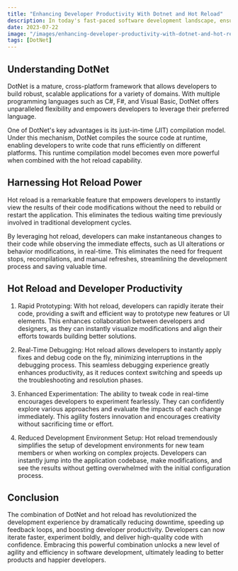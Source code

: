 ```yaml
---
title: "Enhancing Developer Productivity With Dotnet and Hot Reload"
description: In today's fast-paced software development landscape, ensuring high productivity and quick iteration cycles are essential for staying competitive. Microsoft's DotNet framework, combined with hot reload capabilities, has revolutionized the way developers write, test, and deploy code. In this blog post, we will delve into the powerful features of DotNet and discuss how hot reload accelerates developer productivity.
date: 2023-07-22
image: "/images/enhancing-developer-productivity-with-dotnet-and-hot-reload.png"
tags: [DotNet]
---
```

## Understanding DotNet

DotNet is a mature, cross-platform framework that allows developers to build robust, scalable applications for a variety of domains. With multiple programming languages such as C#, F#, and Visual Basic, DotNet offers unparalleled flexibility and empowers developers to leverage their preferred language.

One of DotNet's key advantages is its just-in-time (JIT) compilation model. Under this mechanism, DotNet compiles the source code at runtime, enabling developers to write code that runs efficiently on different platforms. This runtime compilation model becomes even more powerful when combined with the hot reload capability.

## Harnessing Hot Reload Power

Hot reload is a remarkable feature that empowers developers to instantly view the results of their code modifications without the need to rebuild or restart the application. This eliminates the tedious waiting time previously involved in traditional development cycles.

By leveraging hot reload, developers can make instantaneous changes to their code while observing the immediate effects, such as UI alterations or behavior modifications, in real-time. This eliminates the need for frequent stops, recompilations, and manual refreshes, streamlining the development process and saving valuable time.

## Hot Reload and Developer Productivity

1. Rapid Prototyping: With hot reload, developers can rapidly iterate their code, providing a swift and efficient way to prototype new features or UI elements. This enhances collaboration between developers and designers, as they can instantly visualize modifications and align their efforts towards building better solutions.

2. Real-Time Debugging: Hot reload allows developers to instantly apply fixes and debug code on the fly, minimizing interruptions in the debugging process. This seamless debugging experience greatly enhances productivity, as it reduces context switching and speeds up the troubleshooting and resolution phases.

3. Enhanced Experimentation: The ability to tweak code in real-time encourages developers to experiment fearlessly. They can confidently explore various approaches and evaluate the impacts of each change immediately. This agility fosters innovation and encourages creativity without sacrificing time or effort.

4. Reduced Development Environment Setup: Hot reload tremendously simplifies the setup of development environments for new team members or when working on complex projects. Developers can instantly jump into the application codebase, make modifications, and see the results without getting overwhelmed with the initial configuration process.

## Conclusion

The combination of DotNet and hot reload has revolutionized the development experience by dramatically reducing downtime, speeding up feedback loops, and boosting developer productivity. Developers can now iterate faster, experiment boldly, and deliver high-quality code with confidence. Embracing this powerful combination unlocks a new level of agility and efficiency in software development, ultimately leading to better products and happier developers.